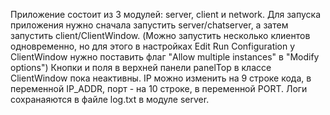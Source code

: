 Приложение состоит из 3 модулей: server, client и network.
Для запуска приложения нужно сначала запустить server/chatserver, а затем запустить client/ClientWindow. 
(Можно запустить несколько клиентов одновременно, но для этого в настройках Edit Run Configuration у ClientWindow нужно поставить флаг "Allow multiple instances" в "Modify options")
Кнопки и поля в верхней панели panelTop в классе ClientWindow пока неактивны. IP  можно изменить на 9 строке кода, в переменной IP_ADDR, порт - на 10 строке, в переменной PORT.
Логи сохранаяются в файле log.txt в модуле server.
